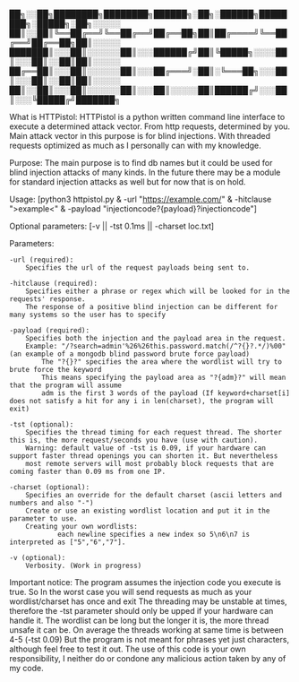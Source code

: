 ██╗░░██╗████████╗████████╗██████╗░██╗░██████╗████████╗░█████╗░██╗░░░░░
██║░░██║╚══██╔══╝╚══██╔══╝██╔══██╗██║██╔════╝╚══██╔══╝██╔══██╗██║░░░░░
███████║░░░██║░░░░░░██║░░░██████╔╝██║╚█████╗░░░░██║░░░██║░░██║██║░░░░░
██╔══██║░░░██║░░░░░░██║░░░██╔═══╝░██║░╚═══██╗░░░██║░░░██║░░██║██║░░░░░
██║░░██║░░░██║░░░░░░██║░░░██║░░░░░██║██████╔╝░░░██║░░░╚█████╔╝███████╗

What is HTTPistol:
    HTTPistol is a python written command line interface to execute a determined attack vector. From http requests, determined by you.
    Main attack vector in this purpose is for blind injections. With threaded requests optimized as much as I personally can with my knowledge.

Purpose:
    The main purpose is to find db names but it could be used for blind injection attacks of many kinds.
    In the future there may be a module for standard injection attacks as well but for now that is on hold.

Usage:
    [python3 httpistol.py & -url "https://example.com/" & -hitclause ">example<" & -payload "injectioncode?{payload}?injectioncode"]

Optional parameters: [-v || -tst 0.1ms || -charset loc.txt]

Parameters:

    -url (required): 
        Specifies the url of the request payloads being sent to.

    -hitclause (required): 
        Specifies either a phrase or regex which will be looked for in the requests' response.
        The response of a positive blind injection can be different for many systems so the user has to specify

    -payload (required):
        Specifies both the injection and the payload area in the request.
        Example: "/?search=admin'%26%26this.password.match(/^?{}?.*/)%00" (an example of a mongodb blind password brute force payload)
            The "?{}?" specifies the area where the wordlist will try to brute force the keyword
            This means specifying the payload area as "?{adm}?" will mean that the program will assume
            adm is the first 3 words of the payload (If keyword+charset[i] does not satisfy a hit for any i in len(charset), the program will exit)

    -tst (optional):
        Specifies the thread timing for each request thread. The shorter this is, the more request/seconds you have (use with caution).
        Warning: default value of -tst is 0.09, if your hardware can support faster thread openings you can shorten it. But nevertheless
        most remote servers will most probably block requests that are coming faster than 0.09 ms from one IP.

    -charset (optional):
        Specifies an override for the default charset (ascii letters and numbers and also "-")
        Create or use an existing wordlist location and put it in the parameter to use.
        Creating your own wordlists: 
                each newline specifies a new index so 5\n6\n7 is interpreted as ["5","6","7"].
    
    -v (optional):
        Verbosity. (Work in progress)



Important notice: 
    The program assumes the injection code you execute is true. So In the worst case you will send requests as much as your wordlist/charset has once and exit
    The threading may be unstable at times, therefore the -tst parameter should only be upped if your hardware can handle it.
    The wordlist can be long but the longer it is, the more thread unsafe it can be. On average the threads working at same time is between 4-5 (-tst 0.09)
    But the program is not meant for phrases yet just characters, although feel free to test it out.
    The use of this code is your own responsibility, I neither do or condone any malicious action taken by any of my code.

